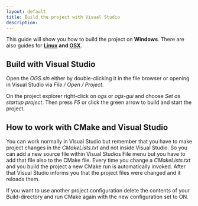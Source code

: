```yaml
---
layout: default
title: Build the project with Visual Studio
description:
---
```


<p class="intro">This guide will show you how to build the project on <strong>Windows</strong>. There are also guides for <strong><a href="{{site.baseurl}}/linux-build">Linux</a> and <a href="{{site.baseurl}}/mac-build">OSX</a></strong>.</p>

## Build with Visual Studio ##

Open the *OGS.sln* either by double-clicking it in the file browser or opening in Visual Studio via *File / Open / Project*.

On the project explorer right-click on *ogs* or *ogs-gui* and choose *Set as startup project*. Then press *F5* or click the green arrow to build and start the project.

## How to work with CMake and Visual Studio ##

You can work normally in Visual Studio but remember that you have to make project changes in the *CMakeLists.txt* and not inside Visual Studio. So you can add a new source file within Visual Studios File menu but you have to add that file also to the CMake file. Every time you change a *CMakeLists.txt* and you build the project a new CMake run is automatically invoked. After that Visual Studio informs you that the project files were changed and it reloads them.

If you want to use another project configuration delete the contents of your Build-directory and run CMake again with the new configuration set to ON.